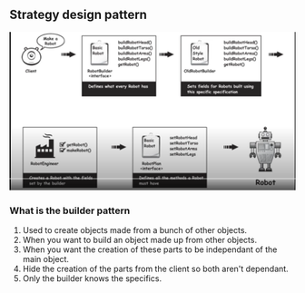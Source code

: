 ## Strategy design pattern

![alt text](builder.png?raw=true)

### What is the builder pattern
1. Used to create objects made from a bunch of other objects.
1. When you want to build an object made up from other objects.
1. When you want the creation of these parts to be independant of the main object.
1. Hide the creation of the parts from the client so both aren't dependant.
1. Only the builder knows the specifics.
